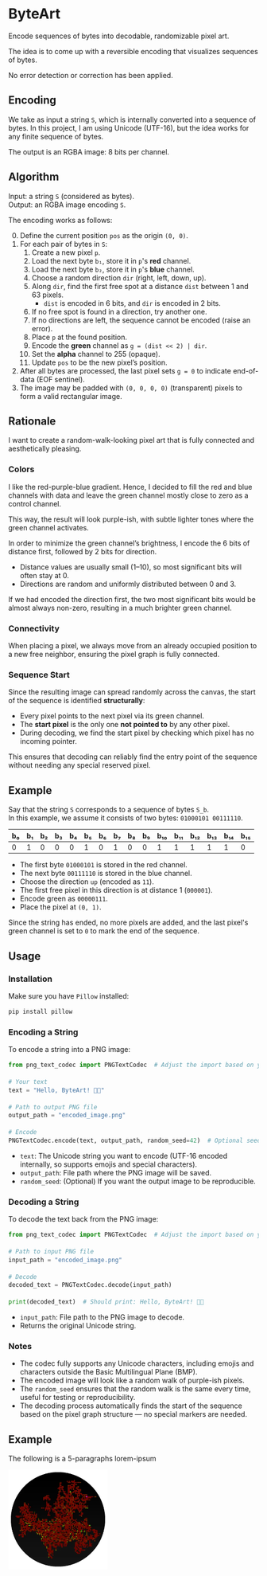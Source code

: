 # ByteArt
Encode sequences of bytes into decodable, randomizable pixel art.

The idea is to come up with a reversible encoding that visualizes sequences of bytes.

No error detection or correction has been applied.

## Encoding

We take as input a string `S`, which is internally converted into a sequence of bytes. In this project, I am using Unicode (UTF-16), but the idea works for any finite sequence of bytes.

The output is an RGBA image: 8 bits per channel.

## Algorithm

Input: a string `S` (considered as bytes).  
Output: an RGBA image encoding `S`.

The encoding works as follows:

0. Define the current position `pos` as the origin `(0, 0)`.
1. For each pair of bytes in `S`:
   1. Create a new pixel `p`.
   2. Load the next byte `b₁`, store it in `p`'s **red** channel.
   3. Load the next byte `b₂`, store it in `p`'s **blue** channel.
   4. Choose a random direction `dir` (right, left, down, up).
   5. Along `dir`, find the first free spot at a distance `dist` between 1 and 63 pixels.
      - `dist` is encoded in 6 bits, and `dir` is encoded in 2 bits.
   6. If no free spot is found in a direction, try another one.
   7. If no directions are left, the sequence cannot be encoded (raise an error).
   8. Place `p` at the found position.
   9. Encode the **green** channel as `g = (dist << 2) | dir`.
   10. Set the **alpha** channel to 255 (opaque).
   11. Update `pos` to be the new pixel’s position.
2. After all bytes are processed, the last pixel sets `g = 0` to indicate end-of-data (EOF sentinel).
3. The image may be padded with `(0, 0, 0, 0)` (transparent) pixels to form a valid rectangular image.

## Rationale

I want to create a random-walk-looking pixel art that is fully connected and aesthetically pleasing.

### Colors
I like the red-purple-blue gradient. Hence, I decided to fill the red and blue channels with data and leave the green channel mostly close to zero as a control channel.

This way, the result will look purple-ish, with subtle lighter tones where the green channel activates.

In order to minimize the green channel’s brightness, I encode the 6 bits of distance first, followed by 2 bits for direction. 
- Distance values are usually small (1–10), so most significant bits will often stay at 0.
- Directions are random and uniformly distributed between 0 and 3.

If we had encoded the direction first, the two most significant bits would be almost always non-zero, resulting in a much brighter green channel.

### Connectivity

When placing a pixel, we always move from an already occupied position to a new free neighbor, ensuring the pixel graph is fully connected.

### Sequence Start

Since the resulting image can spread randomly across the canvas, the start of the sequence is identified **structurally**:
- Every pixel points to the next pixel via its green channel.
- The **start pixel** is the only one **not pointed to** by any other pixel.
- During decoding, we find the start pixel by checking which pixel has no incoming pointer.

This ensures that decoding can reliably find the entry point of the sequence without needing any special reserved pixel.

## Example

Say that the string `S` corresponds to a sequence of bytes `S_b`.  
In this example, we assume it consists of two bytes: `01000101 00111110`.

| b₀ | b₁ | b₂ | b₃ | b₄ | b₅ | b₆ | b₇ | b₈ | b₉ | b₁₀ | b₁₁ | b₁₂ | b₁₃ | b₁₄ | b₁₅ |
|----|----|----|----|----|----|----|----|----|----|-----|-----|-----|-----|-----|-----|
| 0  | 1  | 0  | 0  | 0  | 1  | 0  | 1  | 0  | 0  | 1  | 1  | 1  | 1  | 1  | 0  |

- The first byte `01000101` is stored in the red channel.
- The next byte `00111110` is stored in the blue channel.
- Choose the direction `up` (encoded as `11`).
- The first free pixel in this direction is at distance 1 (`000001`).
- Encode green as `00000111`.
- Place the pixel at `(0, 1)`.

Since the string has ended, no more pixels are added, and the last pixel's green channel is set to `0` to mark the end of the sequence.

## Usage

### Installation

Make sure you have `Pillow` installed:

```bash
pip install pillow
```

### Encoding a String

To encode a string into a PNG image:

```python
from png_text_codec import PNGTextCodec  # Adjust the import based on your file/module name

# Your text
text = "Hello, ByteArt! 🚀🎨"

# Path to output PNG file
output_path = "encoded_image.png"

# Encode
PNGTextCodec.encode(text, output_path, random_seed=42)  # Optional seed for reproducibility
```

- `text`: The Unicode string you want to encode (UTF-16 encoded internally, so supports emojis and special characters).
- `output_path`: File path where the PNG image will be saved.
- `random_seed`: (Optional) If you want the output image to be reproducible.

### Decoding a String

To decode the text back from the PNG image:

```python
from png_text_codec import PNGTextCodec  # Adjust the import based on your file/module name

# Path to input PNG file
input_path = "encoded_image.png"

# Decode
decoded_text = PNGTextCodec.decode(input_path)

print(decoded_text)  # Should print: Hello, ByteArt! 🚀🎨
```

- `input_path`: File path to the PNG image to decode.
- Returns the original Unicode string.

### Notes

- The codec fully supports any Unicode characters, including emojis and characters outside the Basic Multilingual Plane (BMP).
- The encoded image will look like a random walk of purple-ish pixels.
- The `random_seed` ensures that the random walk is the same every time, useful for testing or reproducibility.
- The decoding process automatically finds the start of the sequence based on the pixel graph structure — no special markers are needed.

## Example

The following is a 5-paragraphs lorem-ipsum

<img src="https://github.com/AndreaRiboni/ByteArt/blob/main/data/lorem_ipsum.webp?raw=true" width="200px" />

